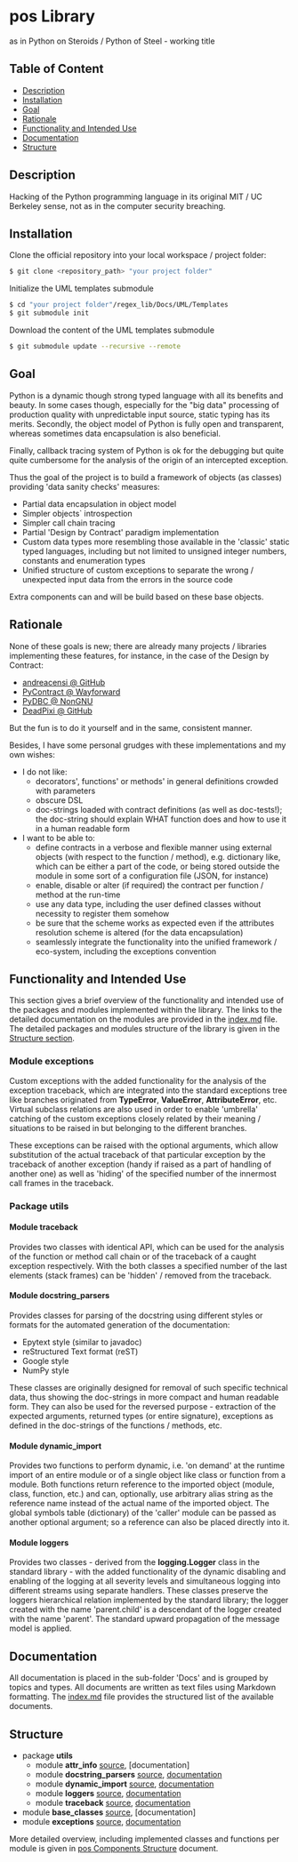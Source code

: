 # pos Library

as in Python on Steroids / Python of Steel - working title

## Table of Content

* [Description](#Description)
* [Installation](#Installation)
* [Goal](#Goal)
* [Rationale](#Rationale)
* [Functionality and Intended Use](#Functionality-and-Intended-Use)
* [Documentation](#Documentation)
* [Structure](#Structure)

## Description

Hacking of the Python programming language in its original MIT / UC Berkeley sense, not as in the computer security breaching.

## Installation

Clone the official repository into your local workspace / project folder:

```bash
$ git clone <repository_path> "your project folder"
```

Initialize the UML templates submodule

```bash
$ cd "your project folder"/regex_lib/Docs/UML/Templates
$ git submodule init
```

Download the content of the UML templates submodule

```bash
$ git submodule update --recursive --remote
```

## Goal

Python is a dynamic though strong typed language with all its benefits and beauty. In some cases though, especially for the "big data" processing of production quality with unpredictable input source, static typing has its merits.
Secondly, the object model of Python is fully open and transparent, whereas sometimes data encapsulation is also beneficial.

Finally, callback tracing system of Python is ok for the debugging but quite quite cumbersome for the analysis of the origin of an intercepted exception.

Thus the goal of the project is to build a framework of objects (as classes) providing 'data sanity checks' measures:

* Partial data encapsulation in object model
* Simpler objects` introspection
* Simpler call chain tracing
* Partial 'Design by Contract' paradigm implementation
* Custom data types more resembling those available in the 'classic' static typed languages, including but not limited to unsigned integer numbers, constants and enumeration types
* Unified structure of custom exceptions to separate the wrong / unexpected input data from the errors in the source code

Extra components can and will be build based on these base objects.

## Rationale

None of these goals is new; there are already many projects / libraries implementing these features, for instance, in the case of the Design by Contract:

* [andreacensi @ GitHub](https://andreacensi.github.io/contracts/)
* [PyContract @ Wayforward](http://www.wayforward.net/pycontract/)
* [PyDBC @ NonGNU](http://www.nongnu.org/pydbc/)
* [DeadPixi @ GitHub](https://github.com/deadpixi/contracts)

But the fun is to do it yourself and in the same, consistent manner.

Besides, I have some personal grudges with these implementations and my own wishes:

* I do not like:
  - decorators', functions' or methods' in general definitions crowded with parameters
  - obscure DSL
  - doc-strings loaded with contract definitions (as well as doc-tests!); the doc-string should explain WHAT function does and how to use it in a human readable form
* I want to be able to:
  - define contracts in a verbose and flexible manner using external objects (with respect to the function / method), e.g. dictionary like, which can be either a part of the code, or being stored outside the module in some sort of a configuration file (JSON, for instance)
  - enable, disable or alter (if required) the contract per function / method at the run-time
  - use any data type, including the user defined classes without necessity to register them somehow
  - be sure that the scheme works as expected even if the attributes resolution scheme is altered (for the data encapsulation)
  - seamlessly integrate the functionality into the unified framework / eco-system, including the exceptions convention

## Functionality and Intended Use

This section gives a brief overview of the functionality and intended use of the packages and modules implemented within the library. The links to the detailed documentation on the modules are provided in the [index.md](./Docs/index.md) file. The detailed packages and modules structure of the library is given in the [Structure section](#structure).

### Module exceptions

Custom exceptions with the added functionality for the analysis of the exception traceback, which are integrated into the standard exceptions tree like branches originated from **TypeError**, **ValueError**, **AttributeError**, etc. Virtual subclass relations are also used in order to enable 'umbrella' catching of the custom exceptions closely related by their meaning / situations to be raised in but belonging to the different branches.

These exceptions can be raised with the optional arguments, which allow substitution of the actual traceback of that particular exception by the traceback of another exception (handy if raised as a part of handling of another one) as well as 'hiding' of the specified number of the innermost call frames in the traceback.

### Package utils

#### Module traceback

Provides two classes with identical API, which can be used for the analysis of the function or method call chain or of the traceback of a caught exception respectively. With the both classes a specified number of the last elements (stack frames) can be 'hidden' / removed from the traceback.

#### Module docstring_parsers

Provides classes for parsing of the docstring using different styles or formats for the automated generation of the documentation:

* Epytext style (similar to javadoc)
* reStructured Text format (reST)
* Google style
* NumPy style

These classes are originally designed for removal of such specific technical data, thus showing the doc-strings in more compact and human readable form. They can also be used for the reversed purpose - extraction of the expected arguments, returned types (or entire signature), exceptions as defined in the doc-strings of the functions / methods, etc.

#### Module dynamic_import

Provides two functions to perform dynamic, i.e. 'on demand' at the runtime import of an entire module or of a single object like class or function from a module. Both functions return reference to the imported object (module, class, function, etc.) and can, optionally, use arbitrary alias string as the reference name instead of the actual name of the imported object. The global symbols table (dictionary) of the 'caller' module can be passed as another optional argument; so a reference can also be placed directly into it.

#### Module loggers

Provides two classes - derived from the **logging.Logger** class in the standard library - with the added functionality of the dynamic disabling and enabling of the logging at all severity levels and simultaneous logging into different streams using separate handlers. These classes preserve the loggers hierarchical relation implemented by the standard library; the logger created with the name 'parent.child' is a descendant of the logger created with the name 'parent'. The standard upward propagation of the message model is applied.

## Documentation

All documentation is placed in the sub-folder 'Docs' and is grouped by topics and types. All documents are written as text files using Markdown formatting. The [index.md](./Docs/index.md) file provides the structured list of the available documents.

## Structure

* package **utils**
  - module **attr_info** [source](./utils/attr_info.py), [documentation]
  - module **docstring_parsers** [source](./utils/docstring_parsers.py), [documentation](./Docs/User_Documentation/UD003_pos.utils.docstring_parsers_Reference.md)
  - module **dynamic_import** [source](./utils/dynamic_import.py), [documentation](./Docs/User_Documentation/UD004_pos.utils.dynamic_import_Reference.md)
  - module **loggers** [source](./utils/loggers.py), [documentation](./Docs/User_Documentation/UD005_pos.utils.loggers_Reference.md)
  - module **traceback** [source](./utils/traceback.py), [documentation](./Docs/User_Documentation/UD001_pos.utils.traceback_Reference.md)
* module **base_classes** [source](./base_classes.py), [documentation]
* module **exceptions** [source](./exceptions.py), [documentation](./Docs/User_Documentation/UD002_pos.exceptions_Reference.md)

More detailed overview, including implemented classes and functions per module is given in [pos Components Structure](./Docs/pos_components_structure.md) document.